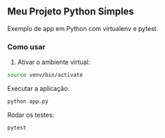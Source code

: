 ## Meu Projeto Python Simples

Exemplo de app em Python com virtualenv e pytest.

### Como usar

1. Ativar o ambiente virtual:

```bash
source venv/bin/activate
```

Executar a aplicação:

```bash
python app.py
```

Rodar os testes:

```bash
pytest
```
